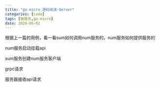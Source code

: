 ```yaml
---
title: "go-micro 源码阅读-Server"
categories: [code]
tags: [微服务,go-micro]
date: 2020-06-02
---
```


根据上一篇的用例，看一看sum如何调用num服务的，num服务如何提供服务的


num服务启动挂载api

sum服务创建num服务客户端

grpc请求

服务器接收api请求



